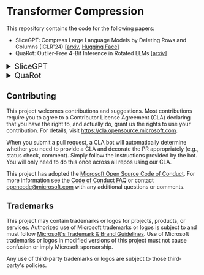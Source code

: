 # Transformer Compression

This repository contains the code for the following papers:
- SliceGPT: Compress Large Language Models by Deleting Rows and Columns (ICLR'24) [[arxiv](https://arxiv.org/abs/2401.15024), [Hugging Face](https://huggingface.co/papers/2401.15024)]
- QuaRot: Outlier-Free 4-Bit Inference in Rotated LLMs [[arxiv](https://arxiv.org/pdf/2404.00456)]


<details>
<summary style="font-size: 20px;">SliceGPT </summary>
<p></p>

## Installation

SliceGPT is a new post-training sparsification scheme that makes transformer networks (including LLMs) smaller by 
first applying orthogonal transformations to each transformer layer that leave the model unchanged, and then slicing off the 
least-significant rows and columns (chosen by the eigenvalue decay) of the weight matrices. The model structure is 
left unchanged, but each weight matrix is replaced by a smaller (dense) weight matrix, reducing the embedding dimension 
of the model. This results in speedups (without any additional code optimization) and a reduced memory footprint.  

The code is arranged as a package `slicegpt` in `/src`, and scripts to replicate experiments from the paper are in 
`/experiments`. To install the `slicegpt` package, we recommend

```
    pip install -e .[experiment]
```

## Running SliceGPT

To run SliceGPT on `microsoft/phi-2`, from the `experiments` folder, run 
```
    python run_slicegpt.py \
           --model microsoft/phi-2 \
           --save-dir dir/to/save/sliced_model/in \
           --sparsity 0.25 \
           --device cuda:0 \
           --eval-baseline \
           --no-wandb
```

This will compress the `microsoft/phi-2` model and save the compressed model to the specified directory. Please consult 
the script for the full set of options.

_Note:_ For models that require Hugging Face authentication, set the `--hf-token` argument 
manually or using a key vault. Alternatively, set the environment variable `HF_TOKEN`.

### Recovery fine-tuning

To install additional dependencies required for post-slicing recovery fine-tuning (RFT):

```
    pip install -e .[experiment,finetune]
```

The following replicates the experiments in the paper (LoRA hyperparams valid for all Llama-2 and Phi-2 models): 
```
    python run_finetuning.py \
           --model microsoft/phi-2 \
           --sliced-model-path path/to/sliced \
           --save-dir dir/to/save/finetuned_model/in \
           --sparsity 0.25 \
           --device cuda:0 \
           --ppl-eval-dataset alpaca \
           --finetune-dataset alpaca \
           --finetune-train-nsamples 8000 \
           --finetune-train-seqlen 1024 \
           --finetune-train-batch-size 3 \
           --lora-alpha 10 \
           --lora-r 32 \
           --lora-dropout 0.05 \
           --lora-target-option attn_head_and_mlp \
           --eval-steps 16 \
           --save-steps 16 \
           --no-wandb
```

Notes: 
- The script [`bo_finetuning.py`](./experiments/bo_finetuning.py) can be used to run Bayesian optimization over the RFT hyperparameters.
- To run finetuning on the original model, specify `--model-path` instead of `--sliced-model-path`. 
- `sparsity` must be specified when specifying `sliced-model-path` to avoid default sparsity being used

### Evaluation using the [LM Eval Harness](https://github.com/EleutherAI/lm-evaluation-harness) 
```
    python run_lm_eval.py \
           --model microsoft/phi-2 \
           --sliced-model-path path/to/sliced \
           --sparsity 0.25 \
           --tasks piqa \
           --no-wandb
```

Notes: 
- To run lm-eval on the original model, specify `--model-path` instead of `--sliced-model-path`. 
- `sparsity` must be specified when specifying `sliced-model-path` to avoid default sparsity being used

## Supported models

The following models from Hugging Face hub are currently supported
- [microsoft/phi-2](https://huggingface.co/microsoft/phi-2)
- [microsoft/Phi-3-mini-4k-instruct](https://huggingface.co/microsoft/Phi-3-mini-4k-instruct)
- [meta-llama/Llama-2-7b-hf](https://huggingface.co/meta-llama/Llama-2-7b)
- [meta-llama/Llama-2-13b-hf](https://huggingface.co/meta-llama/Llama-2-13b)
- [meta-llama/Llama-2-70b-hf](https://huggingface.co/meta-llama/Llama-2-70b)
- [meta-llama/Meta-Llama-3-8B](https://huggingface.co/meta-llama/Meta-Llama-3-8B)
- [meta-llama/Meta-Llama-3-8B-Instruct](https://huggingface.co/meta-llama/Meta-Llama-3-8B-Instruct)
- [meta-llama/Meta-Llama-3-70B](https://huggingface.co/meta-llama/Meta-Llama-3-70B)
- [meta-llama/Meta-Llama-3-70B-Instruct](https://huggingface.co/meta-llama/Meta-Llama-3-70B-Instruct)
- [facebook/opt-125m](https://huggingface.co/facebook/opt-125m)
- [facebook/opt-1.3b](https://huggingface.co/facebook/opt-1.3b)
- [facebook/opt-2.7b](https://huggingface.co/facebook/opt-2.7b)
- [facebook/opt-6.7b](https://huggingface.co/facebook/opt-6.7b)
- [facebook/opt-13b](https://huggingface.co/facebook/opt-13b)
- [facebook/opt-30b](https://huggingface.co/facebook/opt-30b)
- [facebook/opt-66b](https://huggingface.co/facebook/opt-66b)

## Extending support to a new model type

The model you wish to support must be in Hugging Face Hub format. The model files can be downloaded from 
Hugging Face Hub by supplying `--model` argument, or accessed from local storage by using the `--model` and 
`--model-path` argument. To add SliceGPT support for a new model, one needs to implement a new model adapter 
and update `hf_utils.get_model_and_tokenizer` before slicing the new model.

### Implementing a new model adapter
- Implement the [ModelAdapter](./src/slicegpt/model_adapter.py) interface for the new model. The ModelAdapter class tells SliceGPT 
  how to interact with the model, an instance of which is stored at `self.model`. For example, 
  how to access each of the layers of the model.
- Implement the [LayerAdapter](./src/slicegpt/model_adapter.py) interface for the transformer layers. 
  The LayerAdapter class tells SliceGPT how to interact 
  with each transformer layer of the model, an instance of which is stored at `self.layer`. 
  For example, how to access the attention and MLP components of the transformer layer, and 
  how to update the arguments to the transformer layer's forward method.
- Implement a compressed transformer layer class that subclasses the transformer layer. 
  This class should also  provide an adapted `forward()` method to work with the compressed model. 
  This method should specify how the skip connection orthogonal matrices are used, depending on 
  whether MLP and attention blocks are sequential ([OPT](./src/slicegpt/adapters/opt_adapter.py), 
  [Llama-2/Llama-3](./src/slicegpt/adapters/llama_adapter.py)) or parallel 
  ([Phi-2](./src/slicegpt/adapters/phi2_adapter.py)). The `self.*_shortcut_Q` matrices are attached to the modules during
  slicing and are available in `forward()`. If the skip connection does not need modification, these matrices will be None, 
  and the `forward()` method can follow the original workflow. For more details on this, 
  please read Section 3 in [the paper](https://arxiv.org/abs/2401.15024).

Example: [llama_adapter.py](./src/slicegpt/adapters/llama_adapter.py)

### Using a new model adapter to slice a model
Once a model adapter is implemented, compressing the model involves three conceptual steps:
  - Replace modules with compressed equivalents (via `slicegpt.layernorm_fusion.replace_layers`)
  - Fuse layer norms and add rotations to skip connections (via `slicegpt.layernorm_fusion.fuse_modules`)
  - Rotate the inputs and slice the layers (via `slicegpt.rotate.rotate_and_slice`)

Example: [run_slicegpt.py](./experiments/run_slicegpt.py)

_Note:_ If the model you wish to support is not available in Hugging Face, you will also need to implement 
custom model loading and initialization functionality.
</details>

<details>
<summary style="font-size: 20px;">QuaRot</summary>
<p></p>

## Installation

The code is arranged as a package `quarot` in `/src`, and scripts to replicate experiments from the paper are in 
`/experiments`. To install the `quarot` package, we recommend

```
    pip install -e .
    pip install packaging
    pip install flash-attn==2.5.8 --no-build-isolation
    pip install -e .[quarot]
```

## Running QuaRot

To run QuaRot A4W4KV4 with GPTQ on `microsoft/Phi3-mini-4k-instruct`, from the `experiments` folder, run 
```
    python run_quarot.py \
           --model microsoft/Phi3-mini-4k-instruct \
           --rotate \
           --w-bits 4 \
           --w-gptq \
           --a-bits 4 \
           --k-bits 4 \
           --v-bits 4 \
           --lm-eval \
           --tasks piqa \
           --device cuda:0 \
           --no-wandb
```

This will apply full 4-bit QuaRot to the Phi-3 model, storing the `int` weights in `torch.float16`, and evaluate the WikiText2 perplexity and [lm eval](https://github.com/EleutherAI/lm-evaluation-harness) PIQA task accuracy. To run RTN QuaRot, use `--w-rtn` instead of `--w-gptq`. For large models requiring multiple GPU cards, use `--distribute-model`.

## Supported models

The following models from Hugging Face hub are currently supported (including their `instruct` versions):
- [mistralai/Mixtral-8x7B-v0.1](https://huggingface.co/mistralai/Mixtral-8x7B-v0.1)
- [microsoft/Phi-3-mini-4k-instruct](https://huggingface.co/microsoft/Phi-3-mini-4k-instruct)
- [meta-llama/Meta-Llama-3-8B](https://huggingface.co/meta-llama/Meta-Llama-3-8B)
- [meta-llama/Llama-2-7b-hf](https://huggingface.co/meta-llama/Llama-2-7b)
- [meta-llama/Llama-2-13b-hf](https://huggingface.co/meta-llama/Llama-2-13b)

Require testing:
- [meta-llama/Meta-Llama-3-70B](https://huggingface.co/meta-llama/Meta-Llama-3-70B)
- [meta-llama/Llama-2-70b-hf](https://huggingface.co/meta-llama/Llama-2-70b)
</details>

## Contributing

This project welcomes contributions and suggestions.  Most contributions require you to agree to a
Contributor License Agreement (CLA) declaring that you have the right to, and actually do, grant us
the rights to use your contribution. For details, visit https://cla.opensource.microsoft.com.

When you submit a pull request, a CLA bot will automatically determine whether you need to provide
a CLA and decorate the PR appropriately (e.g., status check, comment). Simply follow the instructions
provided by the bot. You will only need to do this once across all repos using our CLA.

This project has adopted the [Microsoft Open Source Code of Conduct](https://opensource.microsoft.com/codeofconduct/).
For more information see the [Code of Conduct FAQ](https://opensource.microsoft.com/codeofconduct/faq/) or
contact [opencode@microsoft.com](mailto:opencode@microsoft.com) with any additional questions or comments.

## Trademarks

This project may contain trademarks or logos for projects, products, or services. Authorized use of Microsoft 
trademarks or logos is subject to and must follow 
[Microsoft's Trademark & Brand Guidelines](https://www.microsoft.com/en-us/legal/intellectualproperty/trademarks/usage/general).
Use of Microsoft trademarks or logos in modified versions of this project must not cause confusion or imply 
Microsoft sponsorship.

Any use of third-party trademarks or logos are subject to those third-party's policies.

